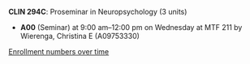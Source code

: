 **CLIN 294C**: Proseminar in Neuropsychology (3 units)

- **A00** (Seminar) at 9:00 am–12:00 pm on Wednesday at MTF 211 by Wierenga, Christina E (A09753330)

[Enrollment numbers over time](./CLIN294C.tsv)
